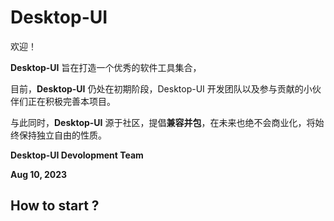 # Desktop-UI

欢迎！

**Desktop-UI** 旨在打造一个优秀的软件工具集合，

目前，**Desktop-UI** 仍处在初期阶段，Desktop-UI 开发团队以及参与贡献的小伙伴们正在积极完善本项目。

与此同时，**Desktop-UI** 源于社区，提倡**兼容并包**，在未来也绝不会商业化，将始终保持独立自由的性质。

**Desktop-UI Devolopment Team**

**Aug 10, 2023**

## How to start ?
